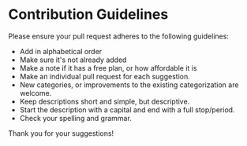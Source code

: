 # Contribution Guidelines

Please ensure your pull request adheres to the following guidelines:

- Add in alphabetical order
- Make sure it's not already added
- Make a note if it has a free plan, or how affordable it is
- Make an individual pull request for each suggestion.
- New categories, or improvements to the existing categorization are welcome.
- Keep descriptions short and simple, but descriptive.
- Start the description with a capital and end with a full stop/period.
- Check your spelling and grammar.

Thank you for your suggestions!

